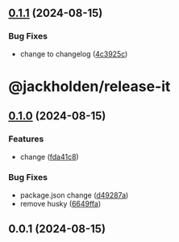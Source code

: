 

## [0.1.1](https://github.com/jackholden/release-it/compare/0.1.0...0.1.1) (2024-08-15)


### Bug Fixes

*  change to changelog ([4c3925c](https://github.com/jackholden/release-it/commit/4c3925c71e660915c642489893dc6bc08585ba87))

# @jackholden/release-it

## [0.1.0](https://github.com/jackholden/release-it/compare/0.0.1...0.1.0) (2024-08-15)

### Features

- change ([fda41c8](https://github.com/jackholden/release-it/commit/fda41c8d15c06508e07c476a2d731ffe53114763))

### Bug Fixes

- package.json change ([d49287a](https://github.com/jackholden/release-it/commit/d49287afc50c2f032579d3d4a36d87ff60f04d2a))
- remove husky ([6649ffa](https://github.com/jackholden/release-it/commit/6649ffabbb7bf70d415fb762c62d265137f7de88))

## 0.0.1 (2024-08-15)
